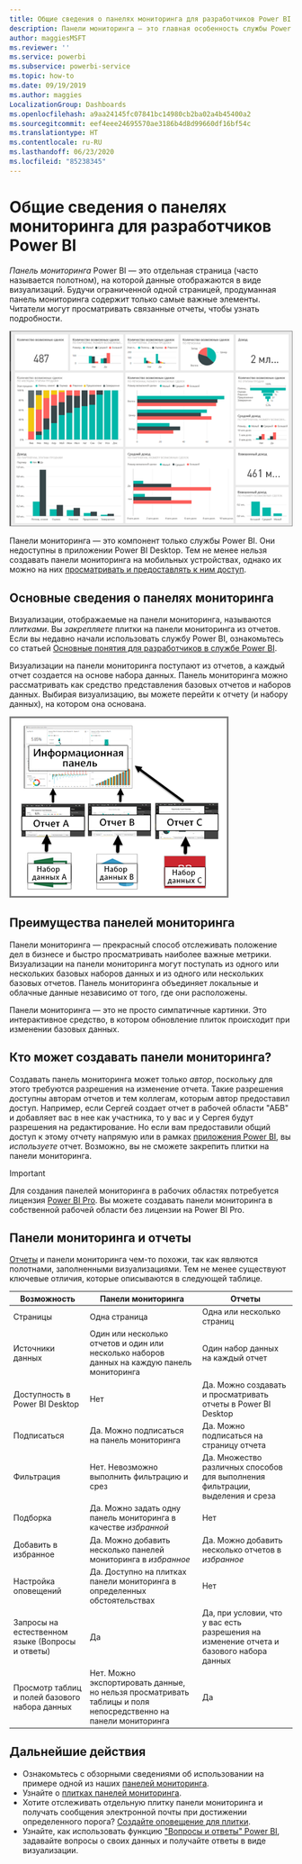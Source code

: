 ```yaml
---
title: Общие сведения о панелях мониторинга для разработчиков Power BI
description: Панели мониторинга — это главная особенность службы Power BI. Они представляют собой одну страницу, часто называемую полотном, на которой данные отображаются в виде визуализаций.
author: maggiesMSFT
ms.reviewer: ''
ms.service: powerbi
ms.subservice: powerbi-service
ms.topic: how-to
ms.date: 09/19/2019
ms.author: maggies
LocalizationGroup: Dashboards
ms.openlocfilehash: a9aa24145fc07841bc14980cb2ba02a4b45400a2
ms.sourcegitcommit: eef4eee24695570ae3186b4d8d99660df16bf54c
ms.translationtype: HT
ms.contentlocale: ru-RU
ms.lasthandoff: 06/23/2020
ms.locfileid: "85238345"
---
```

# <a name="introduction-to-dashboards-for-power-bi-designers"></a>Общие сведения о панелях мониторинга для разработчиков Power BI

*Панель мониторинга* Power BI — это отдельная страница (часто называется полотном), на которой данные отображаются в виде визуализаций. Будучи ограниченной одной страницей, продуманная панель мониторинга содержит только самые важные элементы. Читатели могут просматривать связанные отчеты, чтобы узнать подробности.

![Панель мониторинга](media/service-dashboards/power-bi-dashboard2.png)

Панели мониторинга — это компонент только службы Power BI. Они недоступны в приложении Power BI Desktop. Тем не менее нельзя создавать панели мониторинга на мобильных устройствах, однако их можно на них [просматривать и предоставлять к ним доступ](../consumer/mobile/mobile-apps-view-dashboard.md).

## <a name="dashboard-basics"></a>Основные сведения о панелях мониторинга 

Визуализации, отображаемые на панели мониторинга, называются *плитками*. Вы *закрепляете* плитки на панели мониторинга из отчетов. Если вы недавно начали использовать службу Power BI, ознакомьтесь со статьей [Основные понятия для разработчиков в службе Power BI](../fundamentals/service-basic-concepts.md).

Визуализации на панели мониторинга поступают из отчетов, а каждый отчет создается на основе набора данных. Панель мониторинга можно рассматривать как средство представления базовых отчетов и наборов данных. Выбирая визуализацию, вы можете перейти к отчету (и набору данных), на котором она основана.

![Схема, показывающая связь между панелями мониторинга, отчетами, наборами данных](media/service-dashboards/power-bi-diagram.png)

## <a name="advantages-of-dashboards"></a>Преимущества панелей мониторинга
Панели мониторинга — прекрасный способ отслеживать положение дел в бизнесе и быстро просматривать наиболее важные метрики. Визуализации на панели мониторинга могут поступать из одного или нескольких базовых наборов данных и из одного или нескольких базовых отчетов. Панель мониторинга объединяет локальные и облачные данные независимо от того, где они расположены.

Панели мониторинга — это не просто симпатичные картинки. Это интерактивное средство, в котором обновление плиток происходит при изменении базовых данных.

## <a name="who-can-create-a-dashboard"></a>Кто может создавать панели мониторинга?
Создавать панель мониторинга может только *автор*, поскольку для этого требуются разрешения на изменение отчета. Такие разрешения доступны авторам отчетов и тем коллегам, которым автор предоставил доступ. Например, если Сергей создает отчет в рабочей области "АБВ" и добавляет вас в нее как участника, то у вас и у Сергея будут разрешения на редактирование. Но если вам предоставили общий доступ к этому отчету напрямую или в рамках [приложения Power BI](../collaborate-share/service-create-distribute-apps.md), вы *используете* отчет. Возможно, вы не сможете закрепить плитки на панели мониторинга. 

> [!IMPORTANT]
> Для создания панелей мониторинга в рабочих областях потребуется лицензия [Power BI Pro](../fundamentals/service-features-license-type.md). Вы можете создавать панели мониторинга в собственной рабочей области без лицензии на Power BI Pro.


## <a name="dashboards-versus-reports"></a>Панели мониторинга и отчеты
[Отчеты](../consumer/end-user-reports.md) и панели мониторинга чем-то похожи, так как являются полотнами, заполненными визуализациями. Тем не менее существуют ключевые отличия, которые описываются в следующей таблице.

| **Возможность** | **Панели мониторинга** | **Отчеты** |
| --- | --- | --- |
| Страницы |Одна страница |Одна или несколько страниц |
| Источники данных |Один или несколько отчетов и один или несколько наборов данных на каждую панель мониторинга |Один набор данных на каждый отчет |
| Доступность в Power BI Desktop |Нет | Да. Можно создавать и просматривать отчеты в Power BI Desktop |
| Подписаться |Да. Можно подписаться на панель мониторинга |Да. Можно подписаться на страницу отчета |
| Фильтрация |Нет. Невозможно выполнить фильтрацию и срез |Да. Множество различных способов для выполнения фильтрации, выделения и среза |
| Подборка |Да. Можно задать одну панель мониторинга в качестве *избранной* |Нет |
| Добавить в избранное | Да. Можно добавить несколько панелей мониторинга в *избранное* | Да. Можно добавить несколько отчетов в *избранное*
| Настройка оповещений |Да. Доступно на плитках панели мониторинга в определенных обстоятельствах |Нет |
| Запросы на естественном языке (Вопросы и ответы) |Да | Да, при условии, что у вас есть разрешения на изменение отчета и базового набора данных |
| Просмотр таблиц и полей базового набора данных |Нет. Можно экспортировать данные, но нельзя просматривать таблицы и поля непосредственно на панели мониторинга |Да |


## <a name="next-steps"></a>Дальнейшие действия
* Ознакомьтесь с обзорными сведениями об использовании на примере одной из наших [панелей мониторинга](sample-tutorial-connect-to-the-samples.md).
* Узнайте о [плитках панелей мониторинга](service-dashboard-tiles.md).
* Хотите отслеживать отдельную плитку панели мониторинга и получать сообщения электронной почты при достижении определенного порога? [Создайте оповещение для плитки](service-set-data-alerts.md).
* Узнайте, как использовать функцию ["Вопросы и ответы" Power BI](power-bi-tutorial-q-and-a.md), задавайте вопросы о своих данных и получайте ответы в виде визуализации.
